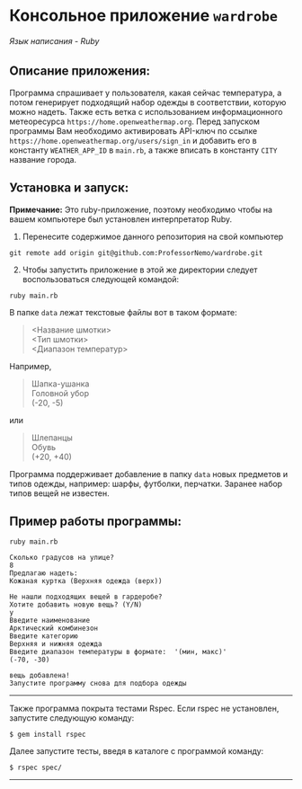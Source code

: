 # Консольное приложение `wardrobe`
###### Язык написания - Ruby

## Описание приложения:
Программа спрашивает у пользователя, какая сейчас температура, а потом генерирует подходящий набор одежды в соответствии, которую можно надеть. Также есть ветка с использованием информационного метеоресурса `https://home.openweathermap.org`. Перед запуском программы Вам необходимо активировать API-ключ по ссылке `https://home.openweathermap.org/users/sign_in` и добавить его в константу `WEATHER_APP_ID` в `main.rb`, а также вписать в константу `CITY` название города.
## Установка и запуск:

**Примечание:** Это ruby-приложение, поэтому необходимо
чтобы на вашем компьютере был установлен интерпретатор Ruby.

1. Перенесите содержимое данного репозитория на свой компьютер
```
git remote add origin git@github.com:ProfessorNemo/wardrobe.git
```
2. Чтобы запустить приложение в этой же директории
следует воспользоваться следующей командой:
```
ruby main.rb
```
В папке `data` лежат текстовые файлы вот в таком формате:

> <Название шмотки>\
> <Тип шмотки>\
> <Диапазон температур>

Например,

> Шапка-ушанка\
> Головной убор\
> (-20, -5)

или

> Шлепанцы\
> Обувь\
> (+20, +40)


Программа поддерживает добавление в папку `data` новых предметов и типов одежды, например: шарфы, футболки, перчатки.
Заранее набор типов вещей не известен.

## Пример работы программы:
```
ruby main.rb

Сколько градусов на улице?
8
Предлагаю надеть:
Кожаная куртка (Верхняя одежда (верх))

Не нашли подходящих вещей в гардеробе?
Хотите добавить новую вещь? (Y/N)
y
Введите наименование
Арктический комбинезон
Введите категорию
Верхняя и нижняя одежда
Введите диапазон температуры в формате:  '(мин, макс)'
(-70, -30)

вещь добавлена!
Запустите программу снова для подбора одежды
```
___

Также программа покрыта тестами Rspec. Если rspec не установлен, запустите следующую команду:
```
$ gem install rspec
```
Далее запустите тесты, введя в каталоге с программой команду:
```
$ rspec spec/
```
___